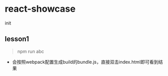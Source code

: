 # react-showcase
init

## lesson1
> npm run abc
* 会按照webpack配置生成build的bundle.js，直接双击index.html即可看到结果
